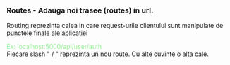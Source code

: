 ### Routes - Adauga noi trasee (routes) in url.

Routing reprezinta calea in care request-urile clientului sunt manipulate de punctele finale ale aplicatiei

<span style="color: lightgreen">Ex: localhost:5000/api/user/auth</span>
<br/>
Fiecare slash " / " reprezinta un nou route. Cu
alte cuvinte o alta cale.


